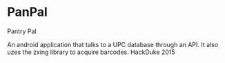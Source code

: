 # PanPal
Pantry Pal

An android application that talks to a UPC database through an API. It also uzes the zxing library to acquire barcodes.
HackDuke 2015
